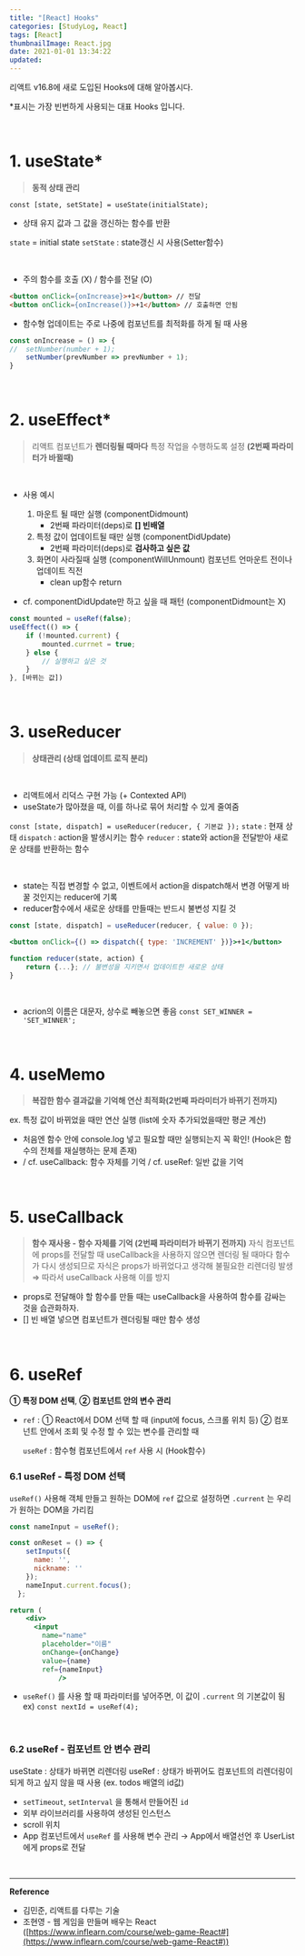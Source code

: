 ```yaml
---
title: "[React] Hooks"
categories: [StudyLog, React]
tags: [React]
thumbnailImage: React.jpg
date: 2021-01-01 13:34:22
updated:
---
```


<!-- more -->
리액트 v16.8에 새로 도입된 Hooks에 대해 알아봅시다.
<!-- excerpt -->
<!-- toc -->

*표시는 가장 빈번하게 사용되는 대표 Hooks 입니다.

<br>


# 1. useState*

> **동적 상태 관리**

`const [state, setState] = useState(initialState);`

- 상태 유지 값과 그 값을 갱신하는 함수를 반환

`state` = initial state
`setState` : state갱신 시 사용(Setter함수)

<br>

- 주의
함수를 호출 (X) / 함수를 전달 (O)
```html
<button onClick={onIncrease}>+1</button> // 전달
<button onClick={onIncrease()}>+1</button> // 호출하면 안됨
```

- 함수형 업데이트는 주로 나중에 컴포넌트를 최적화를 하게 될 때 사용
```js
const onIncrease = () => {
//	setNumber(number + 1);
    setNumber(prevNumber => prevNumber + 1);
}
```

<br>

# 2. useEffect*

> 리액트 컴포넌트가 **렌더링될 때마다** 특정 작업을 수행하도록 설정 **(2번째 파라미터가 바뀔때)**

<br>

- 사용 예시
    1. 마운트 될 때만 실행 (componentDidmount)
        - 2번째 파라미터(deps)로 **[] 빈배열**
    2. 특정 값이 업데이트될 때만 실행 (componentDidUpdate)
        - 2번째 파라미터(deps)로 **검사하고 싶은 값**
    3. 화면이 사라질때 실행 (componentWillUnmount)
    컴포넌트 언마운트 전이나 업데이트 직전
        - clean up함수 return

- cf. componentDidUpdate만 하고 싶을 때 패턴 (componentDidmount는 X)

```jsx
const mounted = useRef(false);
useEffect(() => {
	if (!mounted.current) {
		mounted.currnet = true;
	} else {
		// 실행하고 싶은 것
	}
}, [바뀌는 값])
```

<br>

# 3. useReducer

> **상태관리 (상태 업데이트 로직 분리)**

<br>

- 리액트에서 리덕스 구현 가능 (+ Contexted API)
- useState가 많아졌을 때, 이를 하나로 묶어 처리할 수 있게 줄여줌

`const [state, dispatch] = useReducer(reducer, { 기본값 });`
`state` : 현재 상태
`dispatch` : action을 발생시키는 함수
`reducer` : state와 action을 전달받아 새로운 상태를 반환하는 함수

<br>

- state는 직접 변경할 수 없고, 이벤트에서 action을 dispatch해서 변경
어떻게 바꿀 것인지는 reducer에 기록
- reducer함수에서 새로운 상태를 만들때는 반드시 불변성 지킬 것

```jsx
const [state, dispatch] = useReducer(reducer, { value: 0 });

<button onClick={() => dispatch({ type: 'INCREMENT' })}>+1</button>

function reducer(state, action) {
	return {...}; // 불변성을 지키면서 업데이트한 새로운 상태
}
```
<br>

- acrion의 이름은 대문자, 상수로 빼놓으면 좋음
`const SET_WINNER = 'SET_WINNER';`


<br>

# 4. useMemo

> **복잡한 함수 결과값을 기억해 연산 최적화(2번째 파라미터가 바뀌기 전까지)**

ex. 특정 값이 바뀌었을 때만 연산 실행 (list에 숫자 추가되었을때만 평균 계산)

- 처음엔 함수 안에 console.log 넣고 필요할 때만 실행되는지 꼭 확인! (Hook은 함수의 전체를 재실행하는 문제 존재)
- / cf. useCallback: 함수 자체를 기억
/ cf. useRef: 일반 값을 기억

<br>

# 5. useCallback

> **함수 재사용 - 함수 자체를 기억 (2번째 파라미터가 바뀌기 전까지)**
자식 컴포넌트에 props를 전달할 때 useCallback을 사용하지 않으면
렌더링 될 때마다 함수가 다시 생성되므로 자식은 props가 바뀌었다고 생각해 불필요한 리렌더링 발생
⇒ 따라서 useCallback 사용해 이를 방지

- props로 전달해야 할 함수를 만들 때는 useCallback을 사용하여 함수를 감싸는 것을 습관화하자.
- [] 빈 배열 넣으면 컴포넌트가 렌더링될 때만 함수 생성

<br>

# 6. useRef

**① 특정 DOM 선택**, **② 컴포넌트 안의 변수 관리**

- `ref` : ① React에서 DOM 선택 할 때 (input에 focus, 스크롤 위치 등)
          ② 컴포넌트 안에서 조회 및 수정 할 수 있는 변수를 관리할 때

    `useRef` : 함수형 컴포넌트에서 `ref` 사용 시 (Hook함수)

### 6.1 useRef - 특정 DOM 선택

`useRef()` 사용해 객체 만들고 원하는 DOM에 `ref` 값으로 설정하면 `.current` 는 우리가 원하는 DOM을 가리킴

```jsx
const nameInput = useRef();

const onReset = () => {
    setInputs({
      name: '',
      nickname: ''
    });
    nameInput.current.focus();
  };

return (
    <div>
      <input
        name="name"
        placeholder="이름"
        onChange={onChange}
        value={name}
        ref={nameInput}
			/>
```

- `useRef()` 를 사용 할 때 파라미터를 넣어주면, 이 값이 `.current` 의 기본값이 됨  ex) `const nextId = useRef(4);`

<br>

### 6.2 useRef - 컴포넌트 안 변수 관리

useState : 상태가 바뀌면 리렌더링
useRef : 상태가 바뀌어도 컴포넌트의 리렌더링이 되게 하고 싶지 않을 때 사용
               (ex. todos 배열의 id값)

- `setTimeout`, `setInterval` 을 통해서 만들어진 `id`
- 외부 라이브러리를 사용하여 생성된 인스턴스
- scroll 위치
- App 컴포넌트에서 `useRef` 를 사용해 변수 관리 → App에서 배열선언 후 UserList에게 props로 전달

<br>

---
**Reference**
- 김민준, 리액트를 다루는 기술
- 조현영 - 웹 게임을 만들며 배우는 React ([https://www.inflearn.com/course/web-game-React#](https://www.inflearn.com/course/web-game-React#))